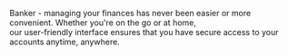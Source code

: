 Banker - managing your finances has never been easier or more convenient. Whether you're on the go or at home, <br> our user-friendly interface ensures that you have secure access to your accounts anytime, anywhere.
